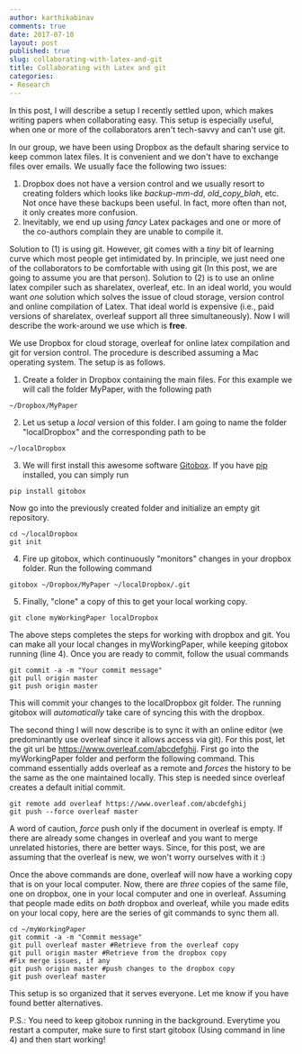 ```yaml
---
author: karthikabinav
comments: true
date: 2017-07-10
layout: post
published: true
slug: collaborating-with-latex-and-git
title: Collaborating with Latex and git
categories:
- Research
---
```



In this post, I will describe a setup I recently settled upon, which makes writing papers when collaborating easy. This setup is especially
useful, when one or more of the collaborators aren't tech-savvy and can't use git. 


In our group, we have been using Dropbox as the default sharing service to keep common latex files. It is convenient and we don't have to exchange
files over emails. We usually face the following two issues:
1. Dropbox does not have a version control and we usually resort to creating folders which looks like *backup-mm-dd*, *old_copy_blah*, etc. Not once have these
backups been useful. In fact, more often than not, it only creates more confusion.
2. Inevitably, we end up using *fancy* Latex packages and one or more of the co-authors complain they are unable to compile it.


Solution to (1) is using git. However, git comes with a *tiny* bit of learning curve which most people get intimidated by. In principle, we just need one of the 
collaborators to be comfortable with using git (In this post, we are going to assume you are that person).
Solution to (2) is to use an online latex compiler such as sharelatex, overleaf, etc. In an ideal world, you would want *one* solution
which solves the issue of cloud storage, version control and online compilation of Latex. That ideal world is expensive (i.e., paid versions of sharelatex, overleaf support all three simultaneously).
Now I will describe the work-around we use which is **free**.


We use Dropbox for cloud storage, overleaf for online latex compilation and git for version control. The procedure is described assuming a Mac operating system. The setup is as follows.
1. Create a folder in Dropbox containing the main files. For this example we will call the folder MyPaper, with the following path
```
~/Dropbox/MyPaper
```
2. Let us setup a *local* version of this folder. I am going to name the folder "localDropbox" and the corresponding path to be 
```
~/localDropbox
```
3. We will first install this awesome software [Gitobox](https://github.com/remram44/gitobox). If you have [pip](https://pip.pypa.io/en/stable/installing/) installed, you can simply run
```
pip install gitobox
```
Now go into the previously created folder and initialize an empty git repository.
```
cd ~/localDropbox
git init
```
4. Fire up gitobox, which continuously "monitors" changes in your dropbox folder. Run the following command
```
gitobox ~/Dropbox/MyPaper ~/localDropbox/.git
```
5. Finally, "clone" a copy of this to get your local working copy.
```
git clone myWorkingPaper localDropbox
```

The above steps completes the steps for working with dropbox and git. You can make all your local changes in myWorkingPaper, while keeping gitobox running (line 4).
Once you are ready to commit, follow the usual commands
```
git commit -a -m "Your commit message"
git pull origin master
git push origin master
```

This will commit your changes to the localDropbox git folder. The running gitobox will *automatically* take care of syncing this with the dropbox.

The second thing I will now describe is to sync it with an online editor (we predominantly use overleaf since it allows access via git). For this post, let the git url be
<https://www.overleaf.com/abcdefghij>. First go into the myWorkingPaper folder and perform the following command. This command essentially adds overleaf as a remote and *forces* the 
history to be the same as the one maintained locally. This step is needed since overleaf creates a default initial commit.
```
git remote add overleaf https://www.overleaf.com/abcdefghij
git push --force overleaf master
```

A word of caution, *force* push only if the document in overleaf is empty. If there are already some changes in overleaf and you want to merge unrelated histories, there 
are better ways. Since, for this post, we are assuming that the overleaf is new, we won't worry ourselves with it :)

Once the above commands are done, overleaf will now have a working copy that is on your local computer. Now, there are *three* copies of the same file, one on dropbox, one in your local computer
and one in overleaf. Assuming that people made edits on *both* dropbox and overleaf, while you made edits on your local copy, here are the series of git commands to sync them all.
```
cd ~/myWorkingPaper
git commit -a -m "Commit message"
git pull overleaf master #Retrieve from the overleaf copy
git pull origin master #Retrieve from the dropbox copy
#Fix merge issues, if any
git push origin master #push changes to the dropbox copy
git push overleaf master
```

This setup is so organized that it serves everyone. Let me know if you have found better alternatives.

P.S.: You need to keep gitobox running in the background. Everytime you restart a computer, make sure to first start gitobox (Using command in line 4) and then start working!






